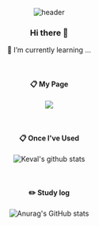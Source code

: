 <div align="center">

<!--
**alstn1339/alstn1339** is a ✨ _special_ ✨ repository because its `README.md` (this file) appears on your GitHub profile.

Here are some ideas to get you started:

- 🔭 I’m currently working on ...
- 🌱 I’m currently learning ...
- 👯 I’m looking to collaborate on ...
- 🤔 I’m looking for help with ...
- 💬 Ask me about ...
- 📫 How to reach me: ...
- 😄 Pronouns: ...
- ⚡ Fun fact: ...
-->

![header](https://capsule-render.vercel.app/api?type=waving&text=Keval)

### Hi there 👋
 🌱 I’m currently learning ...
 
 <br>

 ####  :clipboard: My Page
 
<a href="https://kevalsil.com/" target="_blank"><img src="https://img.shields.io/badge/Homepage-000000?style=flat&logo=googlehome&logoColor=ffffff"/></a>

<br>

####  :clipboard: Once I've Used

![Keval's github stats](https://github-readme-stats.vercel.app/api/top-langs/?username=alstn1339&show_icons=true&hide_border=true&title_color=004386&icon_color=004386&layout=compact)

<br>

#### :pencil2: Study log

![Anurag's GitHub stats](https://github-readme-stats.vercel.app/api?username=alstn1339&show_icons=true&theme=radical)

</div>
